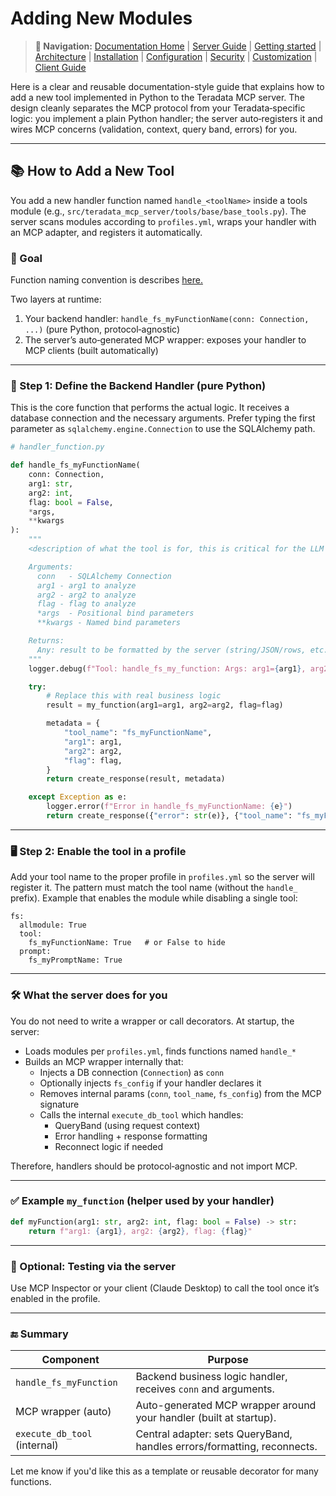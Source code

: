 # Adding New Modules

> **📍 Navigation:** [Documentation Home](../README.md) | [Server Guide](../README.md#-server-guide) | [Getting started](../server_guide/GETTING_STARTED.md) | [Architecture](../server_guide/ARCHITECTURE.md) | [Installation](../server_guide/INSTALLATION.md) | [Configuration](../server_guide/CONFIGURATION.md) | [Security](../server_guide/SECURITY.md) | [Customization](../server_guide/CUSTOMIZING.md) | [Client Guide](../client_guide/CLIENT_GUIDE.md)

Here is a clear and reusable documentation-style guide that explains how to add a new tool implemented in Python to the Teradata MCP server. The design cleanly separates the MCP protocol from your Teradata‑specific logic: you implement a plain Python handler; the server auto‑registers it and wires MCP concerns (validation, context, query band, errors) for you.

---

## 📚 How to Add a New Tool

You add a new handler function named `handle_<toolName>` inside a tools module (e.g., `src/teradata_mcp_server/tools/base/base_tools.py`). The server scans modules according to `profiles.yml`, wraps your handler with an MCP adapter, and registers it automatically.

### 🎯 Goal

Function naming convention is describes [here.](DEVELOPER_GUIDE.md#toolpromptresource-naming-convention)

Two layers at runtime:
1. Your backend handler: `handle_fs_myFunctionName(conn: Connection, ...)` (pure Python, protocol‑agnostic)
2. The server’s auto‑generated MCP wrapper: exposes your handler to MCP clients (built automatically)

---

### 🧩 Step 1: Define the Backend Handler (pure Python)

This is the core function that performs the actual logic. It receives a database connection and the necessary arguments. Prefer typing the first parameter as `sqlalchemy.engine.Connection` to use the SQLAlchemy path.

```python
# handler_function.py

def handle_fs_myFunctionName(
    conn: Connection, 
    arg1: str, 
    arg2: int, 
    flag: bool = False, 
    *args, 
    **kwargs
):
    """
    <description of what the tool is for, this is critical for the LLM to understand when to use the tool>

    Arguments:
      conn   - SQLAlchemy Connection
      arg1 - arg1 to analyze
      arg2 - arg2 to analyze
      flag - flag to analyze
      *args  - Positional bind parameters
      **kwargs - Named bind parameters

    Returns:
      Any: result to be formatted by the server (string/JSON/rows, etc.)
    """
    logger.debug(f"Tool: handle_fs_my_function: Args: arg1={arg1}, arg2={arg2}, flag={flag}")

    try:
        # Replace this with real business logic
        result = my_function(arg1=arg1, arg2=arg2, flag=flag)

        metadata = {
            "tool_name": "fs_myFunctionName",
            "arg1": arg1,
            "arg2": arg2,
            "flag": flag,
        }
        return create_response(result, metadata)

    except Exception as e:
        logger.error(f"Error in handle_fs_myFunctionName: {e}")
        return create_response({"error": str(e)}, {"tool_name": "fs_myFunctionName"})
```

---

### 🖥️ Step 2: Enable the tool in a profile

Add your tool name to the proper profile in `profiles.yml` so the server will register it. The pattern must match the tool name (without the `handle_` prefix). Example that enables the module while disabling a single tool:

```
fs:
  allmodule: True
  tool:
    fs_myFunctionName: True   # or False to hide
  prompt:
    fs_myPromptName: True
```


---

### 🛠️ What the server does for you

You do not need to write a wrapper or call decorators. At startup, the server:
- Loads modules per `profiles.yml`, finds functions named `handle_*`
- Builds an MCP wrapper internally that:
  - Injects a DB connection (`Connection`) as `conn`
  - Optionally injects `fs_config` if your handler declares it
  - Removes internal params (`conn`, `tool_name`, `fs_config`) from the MCP signature
  - Calls the internal `execute_db_tool` which handles:
    - QueryBand (using request context)
    - Error handling + response formatting
    - Reconnect logic if needed

Therefore, handlers should be protocol‑agnostic and not import MCP.

---

### ✅ Example `my_function` (helper used by your handler)

```python
def myFunction(arg1: str, arg2: int, flag: bool = False) -> str:
    return f"arg1: {arg1}, arg2: {arg2}, flag: {flag}"
```

---

### 🧪 Optional: Testing via the server

Use MCP Inspector or your client (Claude Desktop) to call the tool once it’s enabled in the profile.

---

### 🔚 Summary

| Component                   | Purpose                                                                       |
| --------------------------- | ----------------------------------------------------------------------------- |
| `handle_fs_myFunction`      | Backend business logic handler, receives `conn` and arguments.               |
| MCP wrapper (auto)          | Auto-generated MCP wrapper around your handler (built at startup).           |
| `execute_db_tool` (internal)  | Central adapter: sets QueryBand, handles errors/formatting, reconnects.    |

Let me know if you'd like this as a template or reusable decorator for many functions. 
